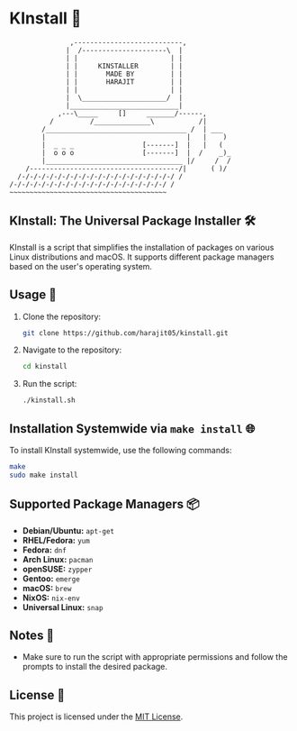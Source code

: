 
# KInstall 🚀
```
               ,---------------------------,
              |  /---------------------\  |
              | |                       | |
              | |     KINSTALLER        | |
              | |       MADE BY         | |
              | |       HARAJIT         | |
              | |                       | |
              |  \_____________________/  |
              |___________________________|
            ,---\_____     []     _______/------,
          /         /______________\           /|
        /___________________________________ /  | ___
        |                                   |   |    )
        |  _ _ _                 [-------]  |   |   (
        |  o o o                 [-------]  |  /    _)_
        |__________________________________ |/     /  /
    /-------------------------------------/|      ( )/
  /-/-/-/-/-/-/-/-/-/-/-/-/-/-/-/-/-/-/-/ /
/-/-/-/-/-/-/-/-/-/-/-/-/-/-/-/-/-/-/-/ /
~~~~~~~~~~~~~~~~~~~~~~~~~~~~~~~~~~~~~~~
```

## KInstall: The Universal Package Installer 🛠️

KInstall is a script that simplifies the installation of packages on various Linux distributions and macOS. It supports different package managers based on the user's operating system.

## Usage 🚀

1. Clone the repository:

   ```bash
   git clone https://github.com/harajit05/kinstall.git
   ```

2. Navigate to the repository:

   ```bash
   cd kinstall
   ```

3. Run the script:

   ```bash
   ./kinstall.sh
   ```

## Installation Systemwide via `make install` 🌐

To install KInstall systemwide, use the following commands:

```bash
make
sudo make install
```

## Supported Package Managers 📦

- **Debian/Ubuntu:** `apt-get` 
- **RHEL/Fedora:** `yum` 
- **Fedora:** `dnf` 
- **Arch Linux:** `pacman` 
- **openSUSE:** `zypper` 
- **Gentoo:** `emerge` 
- **macOS:** `brew` 
- **NixOS:** `nix-env` 
- **Universal Linux:** `snap` 

## Notes 📝

- Make sure to run the script with appropriate permissions and follow the prompts to install the desired package.

## License 📄

This project is licensed under the [MIT License](LICENSE).

